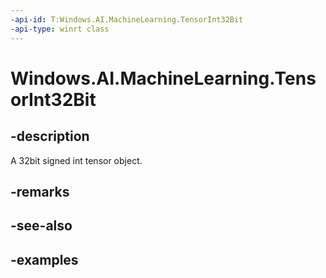 ```yaml
---
-api-id: T:Windows.AI.MachineLearning.TensorInt32Bit
-api-type: winrt class
---
```


<!-- Class syntax.
public class TensorInt32Bit : ILearningModelFeatureValue, ITensor
-->

# Windows.AI.MachineLearning.TensorInt32Bit

## -description
A 32bit signed int tensor object.
## -remarks

## -see-also

## -examples
